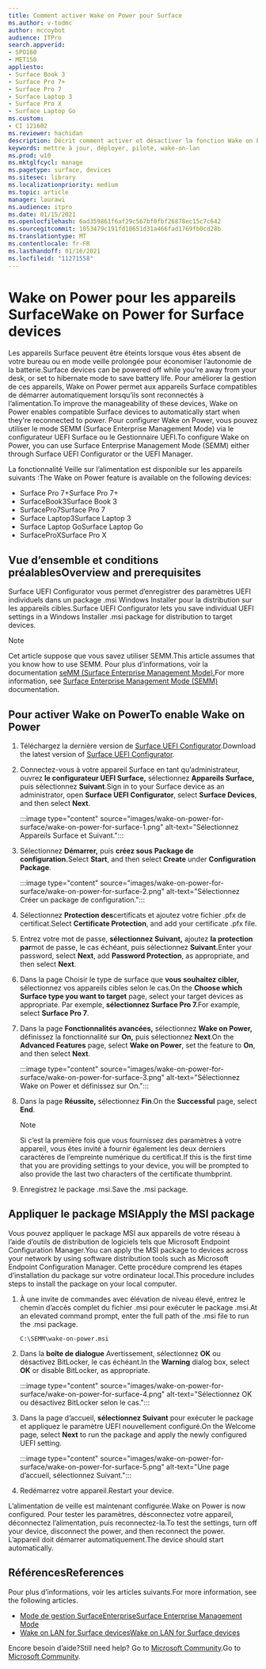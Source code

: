 ```yaml
---
title: Comment activer Wake on Power pour Surface
ms.author: v-todmc
author: mccoybot
audience: ITPro
search.appverid:
- SPO160
- MET150
appliesto:
- Surface Book 3
- Surface Pro 7+
- Surface Pro 7
- Surface Laptop 3
- Surface Pro X
- Surface Laptop Go
ms.custom:
- CI 121602
ms.reviewer: hachidan
description: Décrit comment activer et désactiver la fonction Wake on Power pour les appareils Surface.
keywords: mettre à jour, déployer, pilote, wake-on-lan
ms.prod: w10
ms.mktglfcycl: manage
ms.pagetype: surface, devices
ms.sitesec: library
ms.localizationpriority: medium
ms.topic: article
manager: laurawi
ms.audience: itpro
ms.date: 01/15/2021
ms.openlocfilehash: 6ad359861f6af29c567bf0fbf26878ec15c7c642
ms.sourcegitcommit: 1053479c191fd10651d31a466fad1769fb0cd28b
ms.translationtype: MT
ms.contentlocale: fr-FR
ms.lasthandoff: 01/16/2021
ms.locfileid: "11271558"
---
```

# <span data-ttu-id="385ed-104">Wake on Power pour les appareils Surface</span><span class="sxs-lookup"><span data-stu-id="385ed-104">Wake on Power for Surface devices</span></span>

<span data-ttu-id="385ed-105">Les appareils Surface peuvent être éteints lorsque vous êtes absent de votre bureau ou en mode veille prolongée pour économiser l’autonomie de la batterie.</span><span class="sxs-lookup"><span data-stu-id="385ed-105">Surface devices can be powered off while you're away from your desk, or set to hibernate mode to save battery life.</span></span> <span data-ttu-id="385ed-106">Pour améliorer la gestion de ces appareils, Wake on Power permet aux appareils Surface compatibles de démarrer automatiquement lorsqu’ils sont reconnectés à l’alimentation.</span><span class="sxs-lookup"><span data-stu-id="385ed-106">To improve the manageability of these devices, Wake on Power enables compatible Surface devices to automatically start when they're reconnected to power.</span></span> <span data-ttu-id="385ed-107">Pour configurer Wake on Power, vous pouvez utiliser le mode SEMM (Surface Enterprise Management Mode) via le configurateur UEFI Surface ou le Gestionnaire UEFI.</span><span class="sxs-lookup"><span data-stu-id="385ed-107">To configure Wake on Power, you can use Surface Enterprise Management Mode (SEMM) either through Surface UEFI Configurator or the UEFI Manager.</span></span>

<span data-ttu-id="385ed-108">La fonctionnalité Veille sur l’alimentation est disponible sur les appareils suivants :</span><span class="sxs-lookup"><span data-stu-id="385ed-108">The Wake on Power feature is available on the following devices:</span></span>

- <span data-ttu-id="385ed-109">Surface Pro 7+</span><span class="sxs-lookup"><span data-stu-id="385ed-109">Surface Pro 7+</span></span>
- <span data-ttu-id="385ed-110">SurfaceBook3</span><span class="sxs-lookup"><span data-stu-id="385ed-110">Surface Book 3</span></span>
- <span data-ttu-id="385ed-111">SurfacePro7</span><span class="sxs-lookup"><span data-stu-id="385ed-111">Surface Pro 7</span></span>
- <span data-ttu-id="385ed-112">Surface Laptop3</span><span class="sxs-lookup"><span data-stu-id="385ed-112">Surface Laptop 3</span></span>
- <span data-ttu-id="385ed-113">Surface Laptop Go</span><span class="sxs-lookup"><span data-stu-id="385ed-113">Surface Laptop Go</span></span>
- <span data-ttu-id="385ed-114">SurfaceProX</span><span class="sxs-lookup"><span data-stu-id="385ed-114">Surface Pro X</span></span> 


## <span data-ttu-id="385ed-115">Vue d’ensemble et conditions préalables</span><span class="sxs-lookup"><span data-stu-id="385ed-115">Overview and prerequisites</span></span>

<span data-ttu-id="385ed-116">Surface UEFI Configurator vous permet d’enregistrer des paramètres UEFI individuels dans un package .msi Windows Installer pour la distribution sur les appareils cibles.</span><span class="sxs-lookup"><span data-stu-id="385ed-116">Surface UEFI Configurator lets you save individual UEFI settings in a Windows Installer .msi package for distribution to target devices.</span></span> 

> [!NOTE]
> <span data-ttu-id="385ed-117">Cet article suppose que vous savez utiliser SEMM.</span><span class="sxs-lookup"><span data-stu-id="385ed-117">This article assumes that you know how to use SEMM.</span></span> <span data-ttu-id="385ed-118">Pour plus d’informations, voir la documentation [seMM (Surface Enterprise Management Mode).](surface-enterprise-management-mode.md)</span><span class="sxs-lookup"><span data-stu-id="385ed-118">For more information, see [Surface Enterprise Management Mode (SEMM)](surface-enterprise-management-mode.md) documentation.</span></span>

## <span data-ttu-id="385ed-119">Pour activer Wake on Power</span><span class="sxs-lookup"><span data-stu-id="385ed-119">To enable Wake on Power</span></span>

1.  <span data-ttu-id="385ed-120">Téléchargez la dernière version de [Surface UEFI Configurator](https://www.microsoft.com/download/confirmation.aspx?id=46703).</span><span class="sxs-lookup"><span data-stu-id="385ed-120">Download the latest version of [Surface UEFI Configurator](https://www.microsoft.com/download/confirmation.aspx?id=46703).</span></span>
2.  <span data-ttu-id="385ed-121">Connectez-vous à votre appareil Surface en tant qu’administrateur, ouvrez **le configurateur UEFI Surface,** sélectionnez **Appareils Surface,** puis sélectionnez **Suivant**.</span><span class="sxs-lookup"><span data-stu-id="385ed-121">Sign in to your Surface device as an administrator, open **Surface UEFI Configurator**, select **Surface Devices**, and then select **Next**.</span></span>

    :::image type="content" source="images/wake-on-power-for-surface/wake-on-power-for-surface-1.png" alt-text="Sélectionnez Appareils Surface et Suivant.":::
3.  <span data-ttu-id="385ed-123">Sélectionnez **Démarrer,** puis **créez sous** **Package de configuration.**</span><span class="sxs-lookup"><span data-stu-id="385ed-123">Select **Start**, and then select **Create** under **Configuration Package**.</span></span>

    :::image type="content" source="images/wake-on-power-for-surface/wake-on-power-for-surface-2.png" alt-text="Sélectionnez Créer un package de configuration.":::
4.  <span data-ttu-id="385ed-125">Sélectionnez **Protection des**certificats et ajoutez votre fichier .pfx de certificat.</span><span class="sxs-lookup"><span data-stu-id="385ed-125">Select **Certificate Protection**, and add your certificate .pfx file.</span></span> 
5. <span data-ttu-id="385ed-126">Entrez votre mot de passe, **sélectionnez Suivant,** ajoutez **la protection par**mot de passe, le cas échéant, puis sélectionnez **Suivant.**</span><span class="sxs-lookup"><span data-stu-id="385ed-126">Enter your password, select **Next**, add **Password Protection**, as appropriate, and then select **Next**.</span></span>
6.  <span data-ttu-id="385ed-127">Dans la page Choisir le type de surface que **vous souhaitez cibler,** sélectionnez vos appareils cibles selon le cas.</span><span class="sxs-lookup"><span data-stu-id="385ed-127">On the **Choose which Surface type you want to target** page, select your target devices as appropriate.</span></span> <span data-ttu-id="385ed-128">Par exemple, **sélectionnez Surface Pro 7.**</span><span class="sxs-lookup"><span data-stu-id="385ed-128">For example, select **Surface Pro 7**.</span></span>
7.  <span data-ttu-id="385ed-129">Dans la page **Fonctionnalités avancées,** sélectionnez **Wake on Power,** définissez la fonctionnalité sur **On,** puis sélectionnez **Next**.</span><span class="sxs-lookup"><span data-stu-id="385ed-129">On the **Advanced Features** page, select **Wake on Power**, set the feature to **On**, and then select **Next**.</span></span>

    :::image type="content" source="images/wake-on-power-for-surface/wake-on-power-for-surface-3.png" alt-text="Sélectionnez Wake on Power et définissez sur On."::: 
8.  <span data-ttu-id="385ed-131">Dans la page **Réussite,** sélectionnez **Fin**.</span><span class="sxs-lookup"><span data-stu-id="385ed-131">On the **Successful** page, select **End**.</span></span>

    > [!NOTE]
    > <span data-ttu-id="385ed-132">Si c’est la première fois que vous fournissez des paramètres à votre appareil, vous êtes invité à fournir également les deux derniers caractères de l’empreinte numérique du certificat.</span><span class="sxs-lookup"><span data-stu-id="385ed-132">If this is the first time that you are providing settings to your device, you will be prompted to also provide the last two characters of the certificate thumbprint.</span></span> 
9.  <span data-ttu-id="385ed-133">Enregistrez le package .msi.</span><span class="sxs-lookup"><span data-stu-id="385ed-133">Save the .msi package.</span></span> 

## <span data-ttu-id="385ed-134">Appliquer le package MSI</span><span class="sxs-lookup"><span data-stu-id="385ed-134">Apply the MSI package</span></span> 

<span data-ttu-id="385ed-135">Vous pouvez appliquer le package MSI aux appareils de votre réseau à l’aide d’outils de distribution de logiciels tels que Microsoft Endpoint Configuration Manager.</span><span class="sxs-lookup"><span data-stu-id="385ed-135">You can apply the MSI package to devices across your network by using software distribution tools such as Microsoft Endpoint Configuration Manager.</span></span> <span data-ttu-id="385ed-136">Cette procédure comprend les étapes d’installation du package sur votre ordinateur local.</span><span class="sxs-lookup"><span data-stu-id="385ed-136">This procedure includes steps to install the package on your local computer.</span></span> 

1.  <span data-ttu-id="385ed-137">À une invite de commandes avec élévation de niveau élevé, entrez le chemin d’accès complet du fichier .msi pour exécuter le package .msi.</span><span class="sxs-lookup"><span data-stu-id="385ed-137">At an elevated command prompt, enter the full path of the .msi file to run the .msi package.</span></span> 

    ```
    C:\SEMM\wake-on-power.msi 
    ```

2.  <span data-ttu-id="385ed-138">Dans la **boîte de dialogue** Avertissement, sélectionnez **OK** ou désactivez BitLocker, le cas échéant.</span><span class="sxs-lookup"><span data-stu-id="385ed-138">In the **Warning** dialog box, select **OK** or disable BitLocker, as appropriate.</span></span>

    :::image type="content" source="images/wake-on-power-for-surface/wake-on-power-for-surface-4.png" alt-text="Sélectionnez OK ou désactivez BitLocker selon le cas.":::
3.  <span data-ttu-id="385ed-140">Dans la page d’accueil, **sélectionnez Suivant** pour exécuter le package et appliquez le paramètre UEFI nouvellement configuré.</span><span class="sxs-lookup"><span data-stu-id="385ed-140">On the Welcome page, select **Next** to run the package and apply the newly configured UEFI setting.</span></span>

    :::image type="content" source="images/wake-on-power-for-surface/wake-on-power-for-surface-5.png" alt-text="Une page d’accueil, sélectionnez Suivant.":::
4.  <span data-ttu-id="385ed-142">Redémarrez votre appareil.</span><span class="sxs-lookup"><span data-stu-id="385ed-142">Restart your device.</span></span> 

<span data-ttu-id="385ed-143">L’alimentation de veille est maintenant configurée.</span><span class="sxs-lookup"><span data-stu-id="385ed-143">Wake on Power is now configured.</span></span> <span data-ttu-id="385ed-144">Pour tester les paramètres, désconnectez votre appareil, déconnectez l’alimentation, puis reconnectez-la.</span><span class="sxs-lookup"><span data-stu-id="385ed-144">To test the settings, turn off your device, disconnect the power, and then reconnect the power.</span></span> <span data-ttu-id="385ed-145">L’appareil doit démarrer automatiquement.</span><span class="sxs-lookup"><span data-stu-id="385ed-145">The device should start automatically.</span></span> 

## <span data-ttu-id="385ed-146">Références</span><span class="sxs-lookup"><span data-stu-id="385ed-146">References</span></span>

<span data-ttu-id="385ed-147">Pour plus d’informations, voir les articles suivants.</span><span class="sxs-lookup"><span data-stu-id="385ed-147">For more information, see the following articles.</span></span> 

- [<span data-ttu-id="385ed-148">Mode de gestion SurfaceEnterprise</span><span class="sxs-lookup"><span data-stu-id="385ed-148">Surface Enterprise Management Mode</span></span>](surface-enterprise-management-mode.md)
- [<span data-ttu-id="385ed-149">Wake on LAN for Surface devices</span><span class="sxs-lookup"><span data-stu-id="385ed-149">Wake on LAN for Surface devices</span></span>](wake-on-lan-for-surface-devices.md)

<span data-ttu-id="385ed-150">Encore besoin d’aide?</span><span class="sxs-lookup"><span data-stu-id="385ed-150">Still need help?</span></span> <span data-ttu-id="385ed-151">Go to [Microsoft Community](https://answers.microsoft.com/).</span><span class="sxs-lookup"><span data-stu-id="385ed-151">Go to [Microsoft Community](https://answers.microsoft.com/).</span></span>